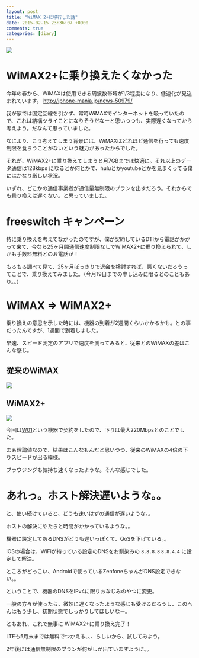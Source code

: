 ```yaml
---
layout: post
title: "WiMAX 2+に移行した話"
date: 2015-02-15 23:36:07 +0900
comments: true
categories: [diary]
---
```


![](https://skim.milk200.cc/20150215_wimax/wimax2.JPG)

# WiMAX2+に乗り換えたくなかった

今年の春から、WiMAXは使用できる周波数帯域が1/3程度になり、低速化が見込まれています。
http://iphone-mania.jp/news-50979/

我が家では固定回線を引かず、常時WiMAXでインターネットを吸っていたので、これは結構ツライことになりそうだなーと思いつつも、実際遅くなってから考えよう。だなんて思っていました。

なにより、こう考えてしまう背景には、WiMAXはどれほど通信を行っても速度制限を食らうことがないという魅力があったからでした。

それが、WiMAX2+に乗り換えてしまうと月7GBまでは快適に。それ以上のデータ通信は128kbps になるとか何とかで、huluとかyoutubeとかを見まくってる僕にはかなり厳しい状況。

いずれ、どこかの通信事業者が通信量無制限のプランを出すだろう。それからでも乗り換えは遅くない。と思っていました。

# freeswitch キャンペーン

特に乗り換えを考えてなかったのですが、僕が契約しているDTIから電話がかかって来て、今なら25ヶ月間通信速度制限なしでWiMAX2+に乗り換えられて、しかも手数料無料とのお電話が！

もろもろ調べて見て、25ヶ月ぽっきりで退会を検討すれば、悪くないだろうってことで、乗り換えてみました。（今月19日までの申し込みに限るとのこともあり。。）

# WiMAX => WiMAX2+

乗り換えの意思を示した時には、機器の到着が2週間くらいかかるかも。との事だったんですが、1週間で到着しました。

早速、スピード測定のアプリで速度を測ってみると、従来とのWiMAXの差はこんな感じ。

<!-- more -->

## 従来のWiMAX
![](https://skim.milk200.cc/20150215_wimax/wimax1_result.png)

## WiMAX2+
![](https://skim.milk200.cc/20150215_wimax/wimax2_result.png)

今回は[W01](http://www.uqwimax.jp/lp/wimax2plus_product_w01/)という機器で契約をしたので、下りは最大220Mbpsとのことでした。

まぁ理論値なので、結果はこんなもんだと思いつつ、従来のWiMAXの4倍の下りスピードが出る模様。

ブラウジングも気持ち速くなったような。そんな感じでした。

# あれっ。ホスト解決遅いような。。

と、使い続けていると、どうも速いはずの通信が遅いような。。

ホストの解決にやたらと時間がかかっているような。。

機器に設定してあるDNSがどうも遅いっぽくて、QoSを下げている。。

iOSの場合は、WiFiが持っている設定のDNSをお馴染みの `8.8.8.8` `8.8.4.4` に設定して解決。

ところがどっこい、Androidで使っているZenfoneちゃんがDNS設定できない。。

ということで、機器のDNSをIPv4に限りおなじみのやつに変更。

一般の方々が使ったら、微妙に遅くなったような感じも受けるだろうし、このへんはもう少し、初期状態でしっかりしてほしいなー。

ともあれ、これで無事に WiMAX2+に乗り換え完了！

LTEも5月末までは無料でつかえる、、、らしいから、試してみよう。

2年後には通信無制限のプランが何がしか出ていますように。。

